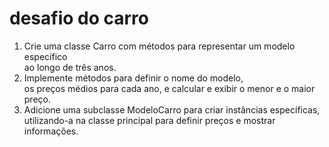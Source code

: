  # desafio do carro

1. Crie uma classe Carro com métodos para representar um modelo específico  
ao longo de três anos.  
2. Implemente métodos para definir o nome do modelo,  
os preços médios para cada ano, e calcular e exibir o menor e o maior preço.
3. Adicione uma subclasse ModeloCarro para criar instâncias específicas,  
utilizando-a na classe principal para definir preços e mostrar informações.